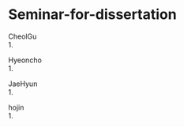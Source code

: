 # Seminar-for-dissertation


  CheolGu <br>
  1.
  
  Hyeoncho <br>
  1.
  
  JaeHyun <br>
  1.
  
  hojin <br>
  1.
